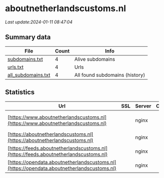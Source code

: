 # aboutnetherlandscustoms.nl
*Last update:2024-01-11 08:47:04*
## Summary data
| File       | Count | Info |
|------------|-------|------|
|[subdomains.txt](/data/aboutnetherlandscustoms/subdomains.txt)|4|Alive subdomains|
|[urls.txt](/data/aboutnetherlandscustoms/urls.txt)|4|Urls|
|[all_subdomains.txt](/data/aboutnetherlandscustoms/all_subdomains.txt)|4|All found subdomains (history)|
## Statistics
| Url | SSL | Server | Cookie | HSTS | CSP | XFO | XXP | RP | Tech |
|------------|-------|------|------|------|------|------|------|------|------|
|[https://www.aboutnetherlandscustoms.nl](https://www.aboutnetherlandscustoms.nl)| |nginx| |:white_check_mark: |:warning: |:white_check_mark: |:white_check_mark: |:white_check_mark: |Bloomreach HSTS Ngin...|
|[https://aboutnetherlandscustoms.nl](https://aboutnetherlandscustoms.nl)| |nginx| |:white_check_mark: |:warning: |:white_check_mark: |:white_check_mark: |:white_check_mark: |HSTS Nginx|
|[https://feeds.aboutnetherlandscustoms.nl](https://feeds.aboutnetherlandscustoms.nl)| |nginx| |:white_check_mark: | |:white_check_mark: |:white_check_mark: |:white_check_mark: |HSTS Nginx|
|[https://opendata.aboutnetherlandscustoms.nl](https://opendata.aboutnetherlandscustoms.nl)| |nginx| |:white_check_mark: | |:white_check_mark: |:white_check_mark: |:white_check_mark: |HSTS Nginx|